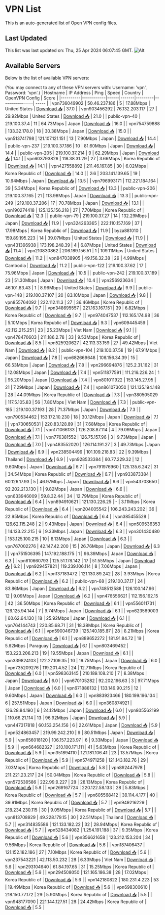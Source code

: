 # VPN List

This is an auto-generated list of Open VPN config files.

## Last Updated

This list was last updated on: Thu, 25 Apr 2024 06:07:45 GMT.
![Alt](https://repobeats.axiom.co/api/embed/186b98318ef1479477931607c1ad7d823f12451f.svg "Repobeats analytics image")

## Available Servers

Below is the list of available VPN servers:

(You may connect to any of these VPN servers with: Username: 'vpn', Password: 'vpn'.)
| Hostname | IP Address | Ping | Speed | Country | OpenVPN Config | Score |
|----------|------------|------|-------|---------|----------------| ----- |
| vpn736049902 | 50.46.237.186 | 5 | 17.88Mbps | United States | [Download 📥](./configs/server_0_US.ovpn) | 37.0 |
| vpn903456292 | 76.132.203.117 | 27 | 29.92Mbps | United States | [Download 📥](./configs/server_1_US.ovpn) | 21.0 |
| public-vpn-40 | 219.100.37.4 | 11 | 64.73Mbps | Japan | [Download 📥](./configs/server_2_JP.ovpn) | 16.0 |
| vpn754759888 | 133.32.178.0 | 18 | 30.38Mbps | Japan | [Download 📥](./configs/server_3_JP.ovpn) | 15.0 |
| vpn513741798 | 121.107.121.151 | 13 | 7.90Mbps | Japan | [Download 📥](./configs/server_4_JP.ovpn) | 14.4 |
| public-vpn-237 | 219.100.37.186 | 10 | 81.60Mbps | Japan | [Download 📥](./configs/server_5_JP.ovpn) | 14.4 |
| public-vpn-205 | 219.100.37.214 | 9 | 62.29Mbps | Japan | [Download 📥](./configs/server_6_JP.ovpn) | 14.1 |
| vpn603793829 | 118.38.31.29 | 27 | 3.66Mbps | Korea Republic of | [Download 📥](./configs/server_7_KR.ovpn) | 14.1 |
| vpn427558892 | 211.46.167.85 | 30 | 6.02Mbps | Korea Republic of | [Download 📥](./configs/server_8_KR.ovpn) | 14.0 |
| 2i6 | 203.141.139.65 | 19 | 10.64Mbps | Japan | [Download 📥](./configs/server_9_JP.ovpn) | 13.5 |
| vpn796993171 | 112.221.184.164 | 39 | 5.34Mbps | Korea Republic of | [Download 📥](./configs/server_10_KR.ovpn) | 13.3 |
| public-vpn-206 | 219.100.37.165 | 21 | 113.98Mbps | Japan | [Download 📥](./configs/server_11_JP.ovpn) | 13.3 |
| public-vpn-249 | 219.100.37.206 | 17 | 70.78Mbps | Japan | [Download 📥](./configs/server_12_JP.ovpn) | 13.1 |
| vpn190274418 | 125.135.156.218 | 27 | 7.70Mbps | Korea Republic of | [Download 📥](./configs/server_13_KR.ovpn) | 12.3 |
| public-vpn-79 | 219.100.37.27 | 14 | 132.29Mbps | Japan | [Download 📥](./configs/server_14_JP.ovpn) | 11.9 |
| vpn324263365 | 222.110.157.169 | 37 | 17.98Mbps | Korea Republic of | [Download 📥](./configs/server_15_KR.ovpn) | 11.9 |
| byza881010 | 159.89.195.223 | 14 | 39.07Mbps | United States | [Download 📥](./configs/server_16_US.ovpn) | 11.9 |
| vpn431396938 | 173.198.248.39 | 4 | 6.87Mbps | United States | [Download 📥](./configs/server_17_US.ovpn) | 11.4 |
| vpn210830862 | 206.189.156.51 | 1 | 109.11Mbps | United States | [Download 📥](./configs/server_18_US.ovpn) | 11.2 |
| vpn847038905 | 49.156.32.38 | 29 | 4.99Mbps | Cambodia | [Download 📥](./configs/server_19_KH.ovpn) | 11.2 |
| public-vpn-122 | 219.100.37.62 | 17 | 75.96Mbps | Japan | [Download 📥](./configs/server_20_JP.ovpn) | 10.5 |
| public-vpn-242 | 219.100.37.189 | 23 | 51.30Mbps | Japan | [Download 📥](./configs/server_21_JP.ovpn) | 10.4 |
| vpn256923634 | 46.101.83.43 | 1 | 8.96Mbps | United States | [Download 📥](./configs/server_22_US.ovpn) | 9.9 |
| public-vpn-148 | 219.100.37.107 | 20 | 83.10Mbps | Japan | [Download 📥](./configs/server_23_JP.ovpn) | 9.8 |
| vpn855764092 | 222.112.11.3 | 27 | 36.46Mbps | Korea Republic of | [Download 📥](./configs/server_24_KR.ovpn) | 9.7 |
| vpn348695557 | 221.163.167.151 | 39 | 6.82Mbps | Korea Republic of | [Download 📥](./configs/server_25_KR.ovpn) | 9.7 |
| vpn974047537 | 112.165.174.98 | 36 | 5.10Mbps | Korea Republic of | [Download 📥](./configs/server_26_KR.ovpn) | 9.3 |
| vpn609445459 | 42.112.215.251 | 23 | 25.23Mbps | Viet Nam | [Download 📥](./configs/server_27_VN.ovpn) | 9.1 |
| vpn478470603 | 211.186.2.78 | 33 | 9.53Mbps | Korea Republic of | [Download 📥](./configs/server_28_KR.ovpn) | 8.5 |
| vpn525920627 | 42.113.33.159 | 27 | 49.42Mbps | Viet Nam | [Download 📥](./configs/server_29_VN.ovpn) | 8.2 |
| public-vpn-104 | 219.100.37.58 | 19 | 67.91Mbps | Japan | [Download 📥](./configs/server_30_JP.ovpn) | 7.8 |
| vpn682669648 | 106.156.34.39 | 15 | 66.53Mbps | Japan | [Download 📥](./configs/server_31_JP.ovpn) | 7.8 |
| vpn296694876 | 125.2.31.162 | 31 | 12.08Mbps | Japan | [Download 📥](./configs/server_32_JP.ovpn) | 7.4 |
| vpn511877591 | 111.216.226.24 | 1 | 95.20Mbps | Japan | [Download 📥](./configs/server_33_JP.ovpn) | 7.4 |
| vpn801011922 | 153.145.27.95 | 21 | 7.29Mbps | Japan | [Download 📥](./configs/server_34_JP.ovpn) | 7.4 |
| vpn861073050 | 121.135.194.148 | 28 | 44.09Mbps | Korea Republic of | [Download 📥](./configs/server_35_KR.ovpn) | 7.3 |
| vpn380505029 | 117.5.105.83 | 56 | 7.80Mbps | Viet Nam | [Download 📥](./configs/server_36_VN.ovpn) | 7.3 |
| public-vpn-185 | 219.100.37.193 | 28 | 71.37Mbps | Japan | [Download 📥](./configs/server_37_JP.ovpn) | 7.3 |
| vpn790534462 | 153.172.10.230 | 18 | 30.12Mbps | Japan | [Download 📥](./configs/server_38_JP.ovpn) | 7.1 |
| vpn730650531 | 220.83.128.89 | 31 | 7.68Mbps | Korea Republic of | [Download 📥](./configs/server_39_KR.ovpn) | 7.1 |
| vpn171066133 | 126.208.87.114 | 4 | 79.09Mbps | Japan | [Download 📥](./configs/server_40_JP.ovpn) | 7.1 |
| vpn776381552 | 126.75.157.96 | 3 | 9.73Mbps | Japan | [Download 📥](./configs/server_41_JP.ovpn) | 7.0 |
| vpn483552020 | 126.114.191.27 | 3 | 49.73Mbps | Japan | [Download 📥](./configs/server_42_JP.ovpn) | 6.9 |
| vpn238504499 | 101.109.218.83 | 22 | 9.39Mbps | Thailand | [Download 📥](./configs/server_43_TH.ovpn) | 6.9 |
| vpn928533384 | 60.77.229.32 | 12 | 9.60Mbps | Japan | [Download 📥](./configs/server_44_JP.ovpn) | 6.7 |
| vpn791976960 | 125.135.6.242 | 31 | 34.54Mbps | Korea Republic of | [Download 📥](./configs/server_45_KR.ovpn) | 6.7 |
| vpn933873384 | 60.126.17.93 | 5 | 46.97Mbps | Japan | [Download 📥](./configs/server_46_JP.ovpn) | 6.6 |
| vpn543703650 | 92.202.213.130 | 1 | 9.82Mbps | Japan | [Download 📥](./configs/server_47_JP.ovpn) | 6.6 |
| vpn633946009 | 59.8.32.44 | 34 | 12.79Mbps | Korea Republic of | [Download 📥](./configs/server_48_KR.ovpn) | 6.4 |
| vpn894910621 | 121.130.226.25 | - | 3.11Mbps | Korea Republic of | [Download 📥](./configs/server_49_KR.ovpn) | 6.4 |
| vpn204005542 | 106.243.243.202 | 36 | 22.95Mbps | Korea Republic of | [Download 📥](./configs/server_50_KR.ovpn) | 6.4 |
| vpn385455528 | 126.62.115.248 | 2 | 9.43Mbps | Japan | [Download 📥](./configs/server_51_JP.ovpn) | 6.4 |
| vpn509536353 | 14.133.22.215 | 6 | 9.33Mbps | Japan | [Download 📥](./configs/server_52_JP.ovpn) | 6.3 |
| vpn301430480 | 153.125.100.215 | 10 | 8.13Mbps | Japan | [Download 📥](./configs/server_53_JP.ovpn) | 6.3 |
| vpn767002276 | 42.147.42.200 | 15 | 26.76Mbps | Japan | [Download 📥](./configs/server_54_JP.ovpn) | 6.3 |
| vpn751506395 | 147.192.188.175 | 1 | 96.39Mbps | Japan | [Download 📥](./configs/server_55_JP.ovpn) | 6.3 |
| vpn610660793 | 125.51.178.142 | 17 | 51.55Mbps | Japan | [Download 📥](./configs/server_56_JP.ovpn) | 6.2 |
| vpn929457821 | 119.239.106.114 | 8 | 7.06Mbps | Japan | [Download 📥](./configs/server_57_JP.ovpn) | 6.2 |
| vpn137183472 | 121.130.89.242 | 28 | 3.93Mbps | Korea Republic of | [Download 📥](./configs/server_58_KR.ovpn) | 6.2 |
| public-vpn-68 | 219.100.37.17 | 24 | 83.86Mbps | Japan | [Download 📥](./configs/server_59_JP.ovpn) | 6.2 |
| vpn748512588 | 126.100.147.66 | 12 | 9.09Mbps | Japan | [Download 📥](./configs/server_60_JP.ovpn) | 6.2 |
| vpn476556621 | 112.156.162.15 | 42 | 36.50Mbps | Korea Republic of | [Download 📥](./configs/server_61_KR.ovpn) | 6.1 |
| vpn556011731 | 126.125.94.144 | 7 | 9.74Mbps | Japan | [Download 📥](./configs/server_62_JP.ovpn) | 6.1 |
| vpn623569003 | 60.62.64.130 | 18 | 25.92Mbps | Japan | [Download 📥](./configs/server_63_JP.ovpn) | 6.1 |
| vpn764144743 | 220.85.68.71 | 31 | 18.38Mbps | Korea Republic of | [Download 📥](./configs/server_64_KR.ovpn) | 6.1 |
| vpn590046739 | 125.140.185.87 | 28 | 8.21Mbps | Korea Republic of | [Download 📥](./configs/server_65_KR.ovpn) | 6.1 |
| vpn889652272 | 181.91.84.72 | 19 | 5.62Mbps | Paraguay | [Download 📥](./configs/server_66_PY.ovpn) | 6.1 |
| vpn803469452 | 153.223.206.213 | 19 | 19.55Mbps | Japan | [Download 📥](./configs/server_67_JP.ovpn) | 6.1 |
| vpn339824103 | 122.27.109.35 | 10 | 19.75Mbps | Japan | [Download 📥](./configs/server_68_JP.ovpn) | 6.0 |
| vpn735209276 | 119.201.4.52 | 24 | 12.71Mbps | Korea Republic of | [Download 📥](./configs/server_69_KR.ovpn) | 6.0 |
| vpn598363145 | 210.189.108.210 | 7 | 8.38Mbps | Japan | [Download 📥](./configs/server_70_JP.ovpn) | 6.0 |
| vpn670105282 | 92.202.196.63 | 3 | 97.71Mbps | Japan | [Download 📥](./configs/server_71_JP.ovpn) | 6.0 |
| vpn671888132 | 133.149.90.215 | 12 | 9.60Mbps | Japan | [Download 📥](./configs/server_72_JP.ovpn) | 6.0 |
| vpn883923466 | 180.199.196.134 | 6 | 257.51Mbps | Japan | [Download 📥](./configs/server_73_JP.ovpn) | 6.0 |
| vpn360874921 | 126.28.84.190 | 6 | 24.12Mbps | Japan | [Download 📥](./configs/server_74_JP.ovpn) | 6.0 |
| vpn805562199 | 110.66.21.114 | 13 | 96.92Mbps | Japan | [Download 📥](./configs/server_75_JP.ovpn) | 5.9 |
| vpn447317818 | 60.153.254.156 | 6 | 22.61Mbps | Japan | [Download 📥](./configs/server_76_JP.ovpn) | 5.9 |
| vpn524863457 | 219.99.242.210 | 9 | 80.51Mbps | Japan | [Download 📥](./configs/server_77_JP.ovpn) | 5.9 |
| vpn656018120 | 106.157.223.97 | 6 | 9.33Mbps | Japan | [Download 📥](./configs/server_78_JP.ovpn) | 5.9 |
| vpn664682327 | 210.100.171.111 | 41 | 5.63Mbps | Korea Republic of | [Download 📥](./configs/server_79_KR.ovpn) | 5.9 |
| vpn351894110 | 121.181.106.41 | 23 | 13.57Mbps | Korea Republic of | [Download 📥](./configs/server_80_KR.ovpn) | 5.9 |
| vpn574971258 | 121.143.182.76 | 29 | 7.03Mbps | Korea Republic of | [Download 📥](./configs/server_81_KR.ovpn) | 5.8 |
| vpn892447978 | 211.221.23.217 | 24 | 50.04Mbps | Korea Republic of | [Download 📥](./configs/server_82_KR.ovpn) | 5.8 |
| vpn572539586 | 222.99.9.227 | 28 | 28.13Mbps | Korea Republic of | [Download 📥](./configs/server_83_KR.ovpn) | 5.8 |
| vpn269167724 | 220.122.58.133 | 28 | 5.83Mbps | Korea Republic of | [Download 📥](./configs/server_84_KR.ovpn) | 5.7 |
| vpn605568412 | 39.114.4.177 | 40 | 39.91Mbps | Korea Republic of | [Download 📥](./configs/server_85_KR.ovpn) | 5.7 |
| vpn949216229 | 218.234.230.115 | 30 | 9.05Mbps | Korea Republic of | [Download 📥](./configs/server_86_KR.ovpn) | 5.7 |
| vpn813708929 | 49.228.179.15 | 30 | 22.51Mbps | Thailand | [Download 📥](./configs/server_87_TH.ovpn) | 5.7 |
| vpn314835586 | 121.133.182.22 | 32 | 28.94Mbps | Korea Republic of | [Download 📥](./configs/server_88_KR.ovpn) | 5.7 |
| vpn528434082 | 1.254.191.188 | 37 | 9.35Mbps | Korea Republic of | [Download 📥](./configs/server_89_KR.ovpn) | 5.6 |
| vpn356621658 | 123.212.153.204 | 34 | 9.56Mbps | Korea Republic of | [Download 📥](./configs/server_90_KR.ovpn) | 5.6 |
| vpn187406437 | 121.152.182.186 | 27 | 7.10Mbps | Korea Republic of | [Download 📥](./configs/server_91_KR.ovpn) | 5.6 |
| vpn237543221 | 42.113.50.232 | 28 | 6.33Mbps | Viet Nam | [Download 📥](./configs/server_92_VN.ovpn) | 5.6 |
| vpn293104640 | 61.84.197.65 | 31 | 15.25Mbps | Korea Republic of | [Download 📥](./configs/server_93_KR.ovpn) | 5.6 |
| vpn294508050 | 121.165.186.38 | 28 | 17.02Mbps | Korea Republic of | [Download 📥](./configs/server_94_KR.ovpn) | 5.6 |
| vpn142180822 | 180.231.4.223 | 53 | 19.49Mbps | Korea Republic of | [Download 📥](./configs/server_95_KR.ovpn) | 5.6 |
| vpn698300610 | 218.150.77.172 | 29 | 5.90Mbps | Korea Republic of | [Download 📥](./configs/server_96_KR.ovpn) | 5.5 |
| vpn948177090 | 221.144.127.51 | 28 | 24.42Mbps | Korea Republic of | [Download 📥](./configs/server_97_KR.ovpn) | 5.5 |
